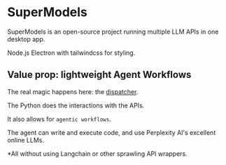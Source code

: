 # SuperModels

SuperModels is an open-source project running multiple LLM APIs in one desktop app. 

Node.js Electron with tailwindcss for styling.

## Value prop: lightweight Agent Workflows

The real magic happens here: the [dispatcher](https://github.com/JohannesVC/supermodels/tree/master/python/dispatch). 

The Python does the interactions with the APIs. 

It also allows for `agentic workflows`. 

The agent can write and execute code, and use Perplexity AI's excellent online LLMs.


*All without using Langchain or other sprawling API wrappers. 

